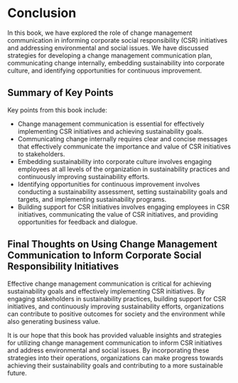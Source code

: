 Conclusion
==========

In this book, we have explored the role of change management communication in informing corporate social responsibility (CSR) initiatives and addressing environmental and social issues. We have discussed strategies for developing a change management communication plan, communicating change internally, embedding sustainability into corporate culture, and identifying opportunities for continuous improvement.

Summary of Key Points
---------------------

Key points from this book include:

* Change management communication is essential for effectively implementing CSR initiatives and achieving sustainability goals.
* Communicating change internally requires clear and concise messages that effectively communicate the importance and value of CSR initiatives to stakeholders.
* Embedding sustainability into corporate culture involves engaging employees at all levels of the organization in sustainability practices and continuously improving sustainability efforts.
* Identifying opportunities for continuous improvement involves conducting a sustainability assessment, setting sustainability goals and targets, and implementing sustainability programs.
* Building support for CSR initiatives involves engaging employees in CSR initiatives, communicating the value of CSR initiatives, and providing opportunities for feedback and dialogue.

Final Thoughts on Using Change Management Communication to Inform Corporate Social Responsibility Initiatives
-------------------------------------------------------------------------------------------------------------

Effective change management communication is critical for achieving sustainability goals and effectively implementing CSR initiatives. By engaging stakeholders in sustainability practices, building support for CSR initiatives, and continuously improving sustainability efforts, organizations can contribute to positive outcomes for society and the environment while also generating business value.

It is our hope that this book has provided valuable insights and strategies for utilizing change management communication to inform CSR initiatives and address environmental and social issues. By incorporating these strategies into their operations, organizations can make progress towards achieving their sustainability goals and contributing to a more sustainable future.
